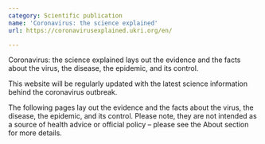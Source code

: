```yaml
---
category: Scientific publication
name: 'Coronavirus: the science explained'
url: https://coronavirusexplained.ukri.org/en/

---
```


Coronavirus: the science explained lays out the evidence and the facts about the virus, the disease, the epidemic, and its control.

This website will be regularly updated with the latest science information behind the coronavirus outbreak.

The following pages lay out the evidence and the facts about the virus, the disease, the epidemic, and its control. Please note, they are not intended as a source of health advice or official policy – please see the About section for more details.